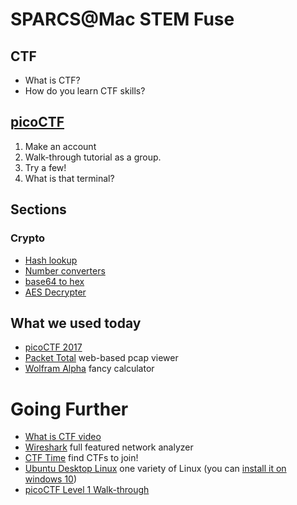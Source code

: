 # SPARCS@Mac STEM Fuse

## CTF
* What is CTF?
* How do you learn CTF skills?

## [picoCTF](https://2017.picoctf.com/)
1. Make an account
2. Walk-through tutorial as a group.
3. Try a few!
4. What is that terminal?

## Sections
### Crypto
* [Hash lookup](https://hashkiller.co.uk/md5-decrypter.aspx)
* [Number converters](https://www.rapidtables.com/convert/number/index.html)
* [base64 to hex](http://tomeko.net/online_tools/base64.php?lang=en)
* [AES Decrypter](http://aes.online-domain-tools.com/)

## What we used today
* [picoCTF 2017](https://2017.picoctf.com/)
* [Packet Total](https://packettotal.com) web-based pcap viewer
* [Wolfram Alpha](http://www.wolframalpha.com/) fancy calculator



# Going Further
* [What is CTF video](https://www.youtube.com/watch?v=8ev9ZX9J45A)
* [Wireshark](https://www.wireshark.org/) full featured network analyzer
* [CTF Time](https://ctftime.org/) find CTFs to join!
* [Ubuntu Desktop Linux](https://www.ubuntu.com/download/desktop) one variety of Linux (you can [install it on windows 10](https://tutorials.ubuntu.com/tutorial/tutorial-ubuntu-on-windows#0))
* [picoCTF Level 1 Walk-through](https://www.youtube.com/watch?v=2Zs5zrTEdxk&list=PLZK3t9lGEks-LfWcwgKSzyYZyX67uHrK9)
